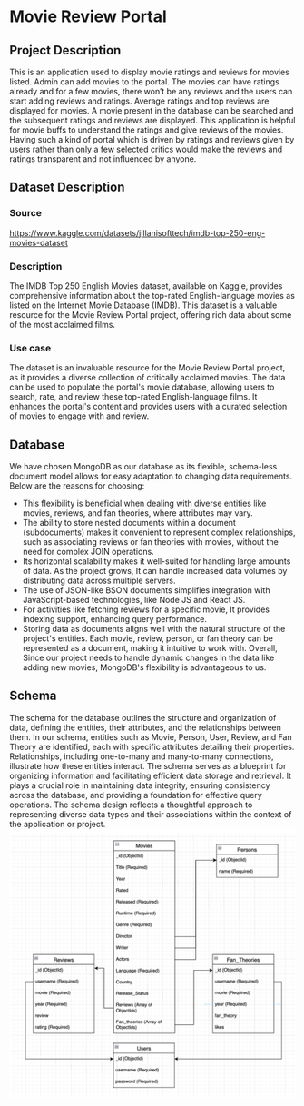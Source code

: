 # Movie Review Portal
## Project Description
This is an application used to display movie ratings and reviews for movies listed. Admin can add movies to the portal. The movies can have ratings already and for a few movies, there won’t be any reviews and the users can start adding reviews and ratings. Average ratings and top reviews are displayed for movies. A movie present in the database can be searched and the subsequent ratings and reviews are displayed. This application is helpful for movie buffs to understand the ratings and give reviews of the movies. Having such a kind of portal which is driven by ratings and reviews given by users rather than only a few selected critics would make the reviews and ratings transparent and not influenced by anyone.
## Dataset Description
### Source
https://www.kaggle.com/datasets/jillanisofttech/imdb-top-250-eng-movies-dataset
### Description
The IMDB Top 250 English Movies dataset, available on Kaggle, provides comprehensive information about the top-rated English-language movies as listed on the Internet Movie Database (IMDB). This dataset is a valuable resource for the Movie Review Portal project, offering rich data about some of the most acclaimed films.
### Use case
The dataset is an invaluable resource for the Movie Review Portal project, as it provides a diverse collection of critically acclaimed movies. The data can be used to populate the portal's movie database, allowing users to search, rate, and review these top-rated English-language films. It enhances the portal's content and provides users with a curated selection of movies to engage with and review.
## Database
We have chosen MongoDB as our database as its flexible, schema-less document model allows for easy adaptation to changing data requirements. Below are the reasons for choosing:
* This flexibility is beneficial when dealing with diverse entities like movies, reviews, and fan theories, where attributes may vary.
* The ability to store nested documents within a document (subdocuments) makes it convenient to represent complex relationships, such as associating reviews or fan theories with movies, without the need for complex JOIN operations.
* Its horizontal scalability makes it well-suited for handling large amounts of data. As the project grows, It can handle increased data volumes by distributing data across multiple servers.
* The use of JSON-like BSON documents simplifies integration with JavaScript-based technologies, like Node JS and React JS.
* For activities like fetching reviews for a specific movie, It provides indexing support, enhancing query performance.
* Storing data as documents aligns well with the natural structure of the project's entities. Each movie, review, person, or fan theory can be represented as a document, making it intuitive to work with.
Overall, Since our project needs to handle dynamic changes in the data like adding new movies, MongoDB's flexibility is advantageous to us.
## Schema
The schema for the database outlines the structure and organization of data, defining the entities, their attributes, and the relationships between them. In our schema, entities such as Movie, Person, User, Review, and Fan Theory are identified, each with specific attributes detailing their properties. Relationships, including one-to-many and many-to-many connections, illustrate how these entities interact. The schema serves as a blueprint for organizing information and facilitating efficient data storage and retrieval. It plays a crucial role in maintaining data integrity, ensuring consistency across the database, and providing a foundation for effective query operations. The schema design reflects a thoughtful approach to representing diverse data types and their associations within the context of the application or project.
![Alt text](images/Schema.png)
